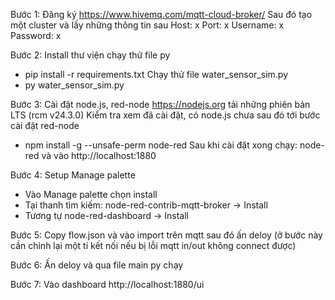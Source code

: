 Bước 1: Đăng ký 
 https://www.hivemq.com/mqtt-cloud-broker/
 Sau đó tạo một cluster và lấy những thông tin sau
Host: x
Port: x
Username: x
Password: x

Bước 2: Install thư viện chạy thử file py
- pip install -r requirements.txt
        Chạy thử file water_sensor_sim.py
- py water_sensor_sim.py

Bước 3: Cài đặt node.js, red-node
https://nodejs.org tải những phiên bản LTS (rcm v24.3.0)
Kiểm tra xem đã cài đặt, có node.js chưa sau đó tới bước cài đặt red-node
- npm install -g --unsafe-perm node-red
Sau khi cài đặt xong chạy: node-red và vào http://localhost:1880

Bước 4: Setup Manage palette
- Vào Manage palette chọn install
- Tại thanh tìm kiếm: node-red-contrib-mqtt-broker -> Install
- Tương tự node-red-dashboard -> Install 

Bước 5: Copy flow.json và vào import trên mqtt sau đó ấn deloy (ở bước này cần chỉnh lại một tí kết nối nếu bị lỗi mqtt in/out không connect được)

Bước 6: Ấn deloy và qua file main py chạy

Bước 7: Vào dashboard http://localhost:1880/ui